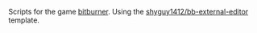 Scripts for the game [bitburner](https://github.com/bitburner-official/bitburner-src). Using the [shyguy1412/bb-external-editor](https://github.com/shyguy1412/bb-external-editor) template.
